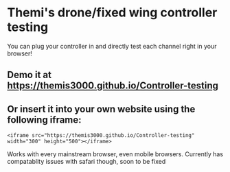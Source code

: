 # Themi's drone/fixed wing controller testing

You can plug your controller in and directly test each channel right in your browser!

## Demo it at https://themis3000.github.io/Controller-testing

## Or insert it into your own website using the following iframe:

`<iframe src="https://themis3000.github.io/Controller-testing" width="300" height="500"></iframe>`

Works with every mainstream browser, even mobile browsers. Currently has compatablity issues with safari though, soon to be fixed
